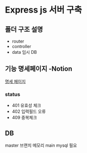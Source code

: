 # Express js 서버 구축

## 폴더 구조 설명

- router
- controller
- data 임시 DB

## 기능 명세페이지 -Notion

<a href="https://www.notion.so/e3cc179f6f1d415bb2738bdb72c0b97c">명세 페이지</a>

### status

- 401 유효성 체크
- 402 입력필드 오류
- 409 중복체크

## DB

master 브랜치 메모리
main mysql 필요
